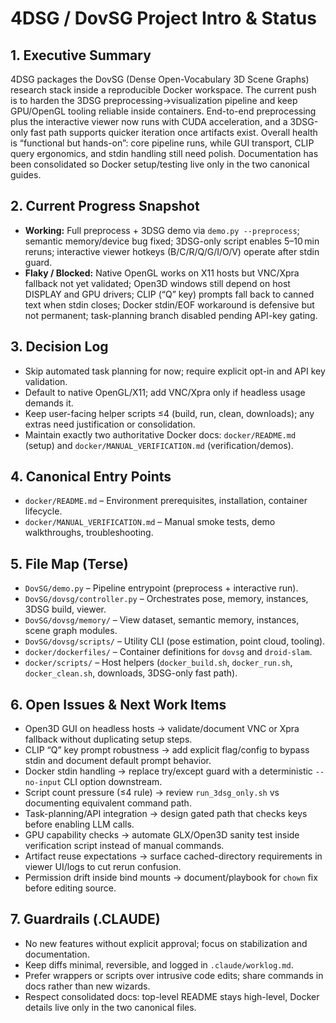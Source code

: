 # 4DSG / DovSG Project Intro & Status

## 1. Executive Summary
4DSG packages the DovSG (Dense Open-Vocabulary 3D Scene Graphs) research stack inside a reproducible Docker workspace. The current push is to harden the 3DSG preprocessing→visualization pipeline and keep GPU/OpenGL tooling reliable inside containers. End-to-end preprocessing plus the interactive viewer now runs with CUDA acceleration, and a 3DSG-only fast path supports quicker iteration once artifacts exist. Overall health is “functional but hands-on”: core pipeline runs, while GUI transport, CLIP query ergonomics, and stdin handling still need polish. Documentation has been consolidated so Docker setup/testing live only in the two canonical guides.

## 2. Current Progress Snapshot
- **Working:** Full preprocess + 3DSG demo via `demo.py --preprocess`; semantic memory/device bug fixed; 3DSG-only script enables 5–10 min reruns; interactive viewer hotkeys (B/C/R/Q/G/I/O/V) operate after stdin guard.
- **Flaky / Blocked:** Native OpenGL works on X11 hosts but VNC/Xpra fallback not yet validated; Open3D windows still depend on host DISPLAY and GPU drivers; CLIP (“Q” key) prompts fall back to canned text when stdin closes; Docker stdin/EOF workaround is defensive but not permanent; task-planning branch disabled pending API-key gating.

## 3. Decision Log
- Skip automated task planning for now; require explicit opt-in and API key validation.
- Default to native OpenGL/X11; add VNC/Xpra only if headless usage demands it.
- Keep user-facing helper scripts ≤4 (build, run, clean, downloads); any extras need justification or consolidation.
- Maintain exactly two authoritative Docker docs: `docker/README.md` (setup) and `docker/MANUAL_VERIFICATION.md` (verification/demos).

## 4. Canonical Entry Points
- `docker/README.md` – Environment prerequisites, installation, container lifecycle.
- `docker/MANUAL_VERIFICATION.md` – Manual smoke tests, demo walkthroughs, troubleshooting.

## 5. File Map (Terse)
- `DovSG/demo.py` – Pipeline entrypoint (preprocess + interactive run).
- `DovSG/dovsg/controller.py` – Orchestrates pose, memory, instances, 3DSG build, viewer.
- `DovSG/dovsg/memory/` – View dataset, semantic memory, instances, scene graph modules.
- `DovSG/dovsg/scripts/` – Utility CLI (pose estimation, point cloud, tooling).
- `docker/dockerfiles/` – Container definitions for `dovsg` and `droid-slam`.
- `docker/scripts/` – Host helpers (`docker_build.sh`, `docker_run.sh`, `docker_clean.sh`, downloads, 3DSG-only fast path).

## 6. Open Issues & Next Work Items
- Open3D GUI on headless hosts → validate/document VNC or Xpra fallback without duplicating setup steps.
- CLIP “Q” key prompt robustness → add explicit flag/config to bypass stdin and document default prompt behavior.
- Docker stdin handling → replace try/except guard with a deterministic `--no-input` CLI option downstream.
- Script count pressure (≤4 rule) → review `run_3dsg_only.sh` vs documenting equivalent command path.
- Task-planning/API integration → design gated path that checks keys before enabling LLM calls.
- GPU capability checks → automate GLX/Open3D sanity test inside verification script instead of manual commands.
- Artifact reuse expectations → surface cached-directory requirements in viewer UI/logs to cut rerun confusion.
- Permission drift inside bind mounts → document/playbook for `chown` fix before editing source.

## 7. Guardrails (.CLAUDE)
- No new features without explicit approval; focus on stabilization and documentation.
- Keep diffs minimal, reversible, and logged in `.claude/worklog.md`.
- Prefer wrappers or scripts over intrusive code edits; share commands in docs rather than new wizards.
- Respect consolidated docs: top-level README stays high-level, Docker details live only in the two canonical files.
